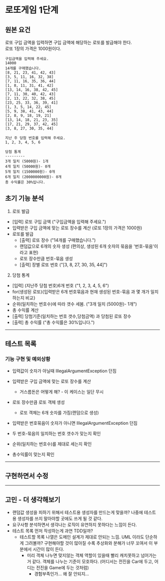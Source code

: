 # 로또게임 1단계
## 원본 요건
  로또 구입 금액을 입력하면 구입 금액에 해당하는 로또를 발급해야 한다.  
로또 1장의 가격은 1000원이다.  
``` 
구입금액을 입력해 주세요.  
14000  
14개를 구매했습니다.  
[8, 21, 23, 41, 42, 43]  
[3, 5, 11, 16, 32, 38]  
[7, 11, 16, 35, 36, 44]  
[1, 8, 11, 31, 41, 42]  
[13, 14, 16, 38, 42, 45]  
[7, 11, 30, 40, 42, 43]  
[2, 13, 22, 32, 38, 45]  
[23, 25, 33, 36, 39, 41]  
[1, 3, 5, 14, 22, 45]  
[5, 9, 38, 41, 43, 44]  
[2, 8, 9, 18, 19, 21]  
[13, 14, 18, 21, 23, 35]  
[17, 21, 29, 37, 42, 45]  
[3, 8, 27, 30, 35, 44]  

지난 주 당첨 번호를 입력해 주세요.  
1, 2, 3, 4, 5, 6

당첨 통계
---------
3개 일치 (5000원)- 1개
4개 일치 (50000원)- 0개
5개 일치 (1500000원)- 0개
6개 일치 (2000000000원)- 0개
총 수익률은 30%입니다.
```
## 초기 기능 분석
1. 로또 발급
- [입력] 로또 구입 금액 ("구입금액을 입력해 주세요.") 
- 입력받은 구입 금액에 맞는 로또 장수를 계산 (로또 1장의 가격은 1000원) 
- 로또를 발급
  - [출력] 로또 장수 ("14개를 구매했습니다.")
  - 랜덤값으로 6개의 숫자 생성 (편의상, 생성된 6개 숫자의 묶음을 '번호-묶음'이라고 표현)
  - 로또 장수만큼 번호-묶음 생성 
  - [출력] 장별 로또 번호 ("[3, 8, 27, 30, 35, 44]")  
  
2. 당첨 통계
- [입력] (지난주 당첨 번호)6개 번호 ("1, 2, 3, 4, 5, 6")
- for(생성된 로또){입력받은 6개 번호묶음과 현재 생성된 번호-묶음 과 몇 개가 일치하는지 비교}
- 순위(일치하는 번호수)에 따라 갯수 세봄. ("3개 일치 (5000원)- 1개")
- 총 수익률 계산
- [출력] 당첨기준(일치하는 번호 갯수,당첨금액) 과 당첨된 로또 장수 
- [출력] 총 수익률 ("총 수익률은 30%입니다.")
  
--------
## 테스트 목록
### 기능 구현 및 예외상황
- 입력값이 숫자가 아닐때 IllegalArgumentException 던짐
- 입력받은 구입 금액에 맞는 로또 장수를 계산
  - 거스름돈은 어떻게 해? - 이 케이스는 일단 무시
- 로또 장수만큼 로또 객체 생성

  - 로또 객체는 6개 숫자를 가짐(랜덤으로 생성)
- 입력받은 번호묶음이 숫자가 아니면 IllegalArgumentException 던짐 
- 두 번호-묶음의 일치하는 번호 갯수가 맞는지 확인
- 순위(일치하는 번호수)를 제대로 세는지 확인
- 총수익률이 맞는지 확인

-----
## 구현하면서 수정


----
## 고민 - 더 생각해보기
- 랜덤값 생성을 피하기 위해서 테스트용 생성자를 만드는게 맞을까? 나중에 테스트용 생성자를 쓰지 말아야할 곳에도 쓰게 될 것 같다.
- 요구사항 분석하면서 생각나는 로직이 유연하지 못하다는 느낌이 든다.  
- 테스트 목록 먼저 작성하는게 과연 TDD일까?
  - 테스트할 목록 나열은 도메인 설계가 제대로 안되는 느낌. UML 이라도 단순하게 그려볼까? 구현해야할 것이 많아질 수록 추상화와 분해가 너무 꼬여서 이 부분에서 시간이 많이 든다.
    - 미리 객체 나누면 맞지않는 객체 역할이 있을때 빨리 캐치못하고 넘어가는 거 같다. 객체를 나누는 기준이 모호하다. (어디서는 전진을 Car에 두고, 어디는 전진을 Game에 두는 것처럼)
      - 경험부족인가... 왜 잘 안되지...   
